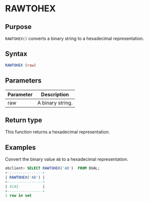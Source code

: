 # RAWTOHEX

## Purpose

`RAWTOHEX()` converts a binary string to a hexadecimal representation.

## Syntax

```sql
RAWTOHEX (raw)
```

## Parameters

| Parameter | Description |
|-----|----------|
| raw | A binary string.  |

## Return type

This function returns a hexadecimal representation.

## Examples

Convert the binary value `AB` to a hexadecimal representation.

```sql
obclient> SELECT RAWTOHEX('AB')  FROM DUAL;
+----------------+
| RAWTOHEX('AB') |
+----------------+
| 4142           |
+----------------+
1 row in set
```
